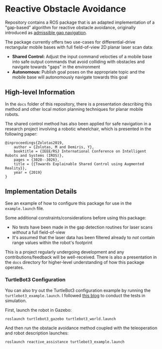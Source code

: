# Reactive Obstacle Avoidance

Repository contains a ROS package that is an adapted implementation of a "gap-based" algorithm for reactive obstacle avoidance, originally introduced as [admissible gap navigation](https://www.sciencedirect.com/science/article/pii/S0921889017306905#!). 

The package currently offers two use-cases for differential-drive rectangular mobile bases with full field-of-view 2D planar laser scan data:
- **Shared Control:** Adjust the input command velocties of a mobile base into safe output commands that avoid colliding with obstacles and navigate towards "gaps" in the environment
- **Autonomous:** Publish goal poses on the appropriate topic and the mobile base will autonomously navigate towards this goal

## High-level Information

In the `docs` folder of this repository, there is a presentation describing this method and other local motion planning techniques for planar mobile robots.

The shared control method has also been applied for safe navigation in a research project involving a robotic wheelchair, which is presented in the following paper:

```
@inproceedings{Zolotas2019,
    author = {Zolotas, M and Demiris, Y},
    booktitle = {IEEE/RSJ International Conference on Intelligent Robots and Systems (IROS)},
    pages = {3020--3026},
    title = {{Towards Explainable Shared Control using Augmented Reality}},
    year = {2019}
}
```

## Implementation Details

See an example of how to configure this package for use in the `example.launch` file.

Some additional constraints/considerations before using this package:
- No tests have been made in the gap detection routines for laser scans _without_ a full field-of-view
- It's assumed that the laser data has been filtered already to _not_ contain range values within the robot's footprint

This is a project regularly undergoing development and any contributions/feedback will be well-received. There is also a presentation in the `docs` directory for higher-level understanding of how this package operates.

### TurtleBot3 Configuration

You can also try out the TurtleBot3 configuration example by running the `turtlebot3_example.launch`. I followed [this blog](https://automaticaddison.com/how-to-launch-the-turtlebot3-simulation-with-ros/) to conduct the tests in simulation.

First, launch the robot in Gazebo:
```shell
roslaunch turtlebot3_gazebo turtlebot3_world.launch
```

And then run the obstacle avoidance method coupled with the teleoperation and robot description launches:
```shell
roslaunch reactive_assistance turtlebot3_example.launch
```
